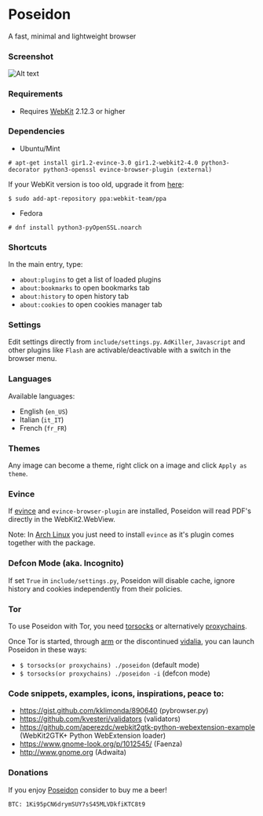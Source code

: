 # Poseidon
A fast, minimal and lightweight browser

### Screenshot

![Alt text](http://m-net.arbornet.org/~sidus/images/gscreenshot_2016-09-09-150033.png "Poseidon on Arch Linux")

### Requirements

* Requires [WebKit](https://webkitgtk.org/) 2.12.3 or higher

### Dependencies

* Ubuntu/Mint

`# apt-get install gir1.2-evince-3.0 gir1.2-webkit2-4.0 python3-decorator python3-openssl evince-browser-plugin (external)`

If your WebKit version is too old, upgrade it from [here](https://launchpad.net/~webkit-team/+archive/ubuntu/ppa):

`$ sudo add-apt-repository ppa:webkit-team/ppa`

* Fedora

`# dnf install python3-pyOpenSSL.noarch`

### Shortcuts

In the main entry, type:

* `about:plugins` to get a list of loaded plugins
* `about:bookmarks` to open bookmarks tab
* `about:history` to open history tab
* `about:cookies` to open cookies manager tab

### Settings

Edit settings directly from `include/settings.py`. `AdKiller`, `Javascript` and other plugins like `Flash` are activable/deactivable with a switch in the browser menu.

### Languages

Available languages:

* English (`en_US`)
* Italian (`it_IT`)
* French (`fr_FR`)

### Themes

Any image can become a theme, right click on a image and click `Apply as theme`.

### Evince

If [evince](https://wiki.gnome.org/Apps/Evince) and `evince-browser-plugin` are installed, Poseidon will read PDF's directly in the WebKit2.WebView.

Note: In [Arch Linux](https://www.archlinux.org/) you just need to install `evince` as it's plugin comes together with the package.

### Defcon Mode (aka. Incognito)

If set `True` in `include/settings.py`, Poseidon will disable cache, ignore history and cookies independently from their policies.

### Tor

To use Poseidon with Tor, you need [torsocks](https://github.com/dgoulet/torsocks) or alternatively [proxychains](https://github.com/haad/proxychains).

Once Tor is started, through [arm](https://www.torproject.org/projects/arm.html.en) or the discontinued [vidalia](https://en.wikipedia.org/wiki/Vidalia_(software)), you can launch Poseidon in these ways:

* `$ torsocks(or proxychains) ./poseidon` (default mode)
* `$ torsocks(or proxychains) ./poseidon -i` (defcon mode)

### Code snippets, examples, icons, inspirations, peace to:

* https://gist.github.com/kklimonda/890640 (pybrowser.py)
* https://github.com/kvesteri/validators (validators)
* https://github.com/aperezdc/webkit2gtk-python-webextension-example (WebKit2GTK+ Python WebExtension loader)
* https://www.gnome-look.org/p/1012545/ (Faenza)
* http://www.gnome.org (Adwaita)

### Donations

If you enjoy [Poseidon](https://github.com/sidus-dev/poseidon)
consider to buy me a beer!

`BTC: 1Ki95pCN6drymSUY7sS45MLVDkfiKTC8t9`
